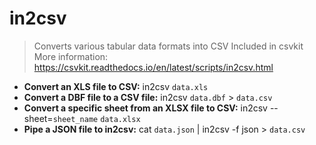 # in2csv
> Converts various tabular data formats into CSV
> Included in csvkit
> More information: <https://csvkit.readthedocs.io/en/latest/scripts/in2csv.html>
- **Convert an XLS file to CSV:**
in2csv `data.xls`
- **Convert a DBF file to a CSV file:**
in2csv `data.dbf` > `data.csv`
- **Convert a specific sheet from an XLSX file to CSV:**
in2csv --sheet=`sheet_name` `data.xlsx`
- **Pipe a JSON file to in2csv:**
cat `data.json` | in2csv -f json > `data.csv`
